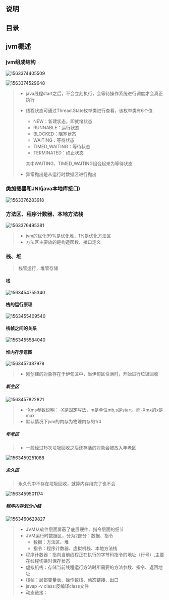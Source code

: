 ## 说明

## 目录

## jvm概述

### jvm组成结构

![1563374405509](images\1563374405509.png)

![1563374529648](images\1563374529648.png)

> - java线程start之后，不会立刻执行，会等待操作系统进行调度才会真正执行
>
> - 线程状态可通过Thread.State枚举类进行查看，该枚举类有6个值
>
>   - NEW：新建状态，即就绪状态
>   - RUNNABLE：运行状态
>   - BLOCKED：阻塞状态
>   - WAITING：等待状态
>   - TIMED_WAITING：等待状态
>   - TERMINATED：终止状态
>
>   其中WAITING、TIMED_WAITING组合起来为等待状态
>
> - 异常抛出是从运行时数据区进行抛出

### 类加载器和JNI(java本地库接口)

![1563376283918](images\1563376283918.png)

### 方法区、程序计数器、本地方法栈

![1563376495381](images\1563376495381.png)

> - jvm的优化99%是优化堆，1%是优化方法区
> - 方法区主要放的是构造函数、接口定义

### 栈、堆

> 栈管运行，堆管存储

#### 栈

![1563454755340](images\1563454755340.png)

#### 栈的运行原理

![1563455409540](images\1563455409540.png)

#### 栈帧之间的关系

![1563455584040](images\1563455584040.png)

#### 堆内存示意图

![1563457387978](images\1563457387978.png)

> - 刚创建的对象存在于伊甸区中，当伊甸区快满时，开始进行垃圾回收

##### 新生区

![1563457822821](images\1563457822821.png)

> - -Xms参数说明：-X是固定写法，m是单位mb,s是start，而-Xmx的x是max
> - 默认情况下jvm的内存为物理内存的1/4

##### 年老区

> - 一般经过15次垃圾回收之后还存活的对象会被放入年老区

![1563459251088](images\1563459251088.png)

##### 永久区

> 永久代中不存在垃圾回收，就算内存用完了也不会

![1563459501174](images\1563459501174.png)

##### 程序内存划分小结

![1563460629827](images\1563460629827.png)



> - JVM从软件层面屏蔽了底层硬件、指令层面的细节
> - JVM运行时数据区，分为2部分：数据、指令
>   - 数据：方法区、堆
>   - 指令：程序计数器、虚拟机栈、本地方法栈
> - 程序计数器：指向当前线程正在执行的字节码指令的地址（行号）,主要在线程切换时保存状态
> - 虚拟机栈：存储当前线程运行方法时所需要的方法参数、指令、返回地址
> - 栈帧：局部变量表、操作数栈、动态链接、出口
> - javap -v class:反编译class文件
> - 动态链接：